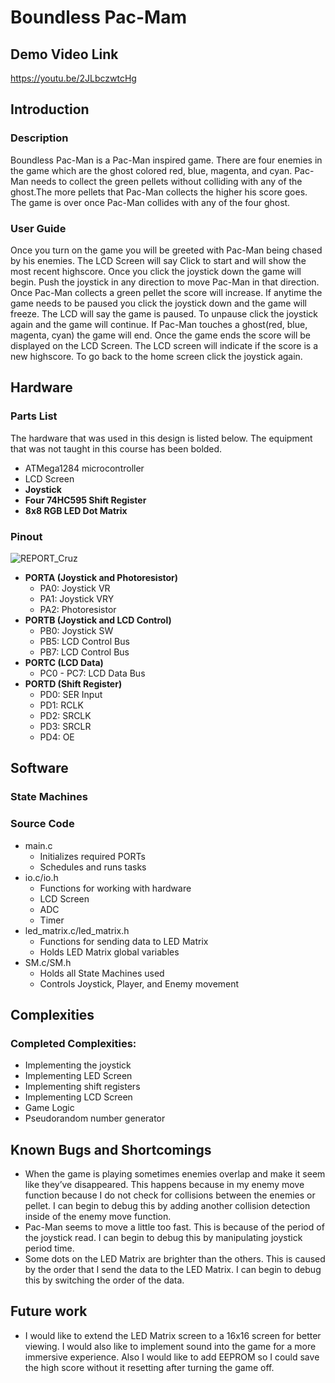 # Boundless Pac-Mam

## Demo Video Link

https://youtu.be/2JLbczwtcHg

## Introduction

### Description

Boundless Pac-Man is a Pac-Man inspired game. There are four enemies in the game
which are the ghost colored red, blue, magenta, and cyan. Pac-Man needs to collect the green
pellets without colliding with any of the ghost.The more pellets that Pac-Man collects the higher
his score goes. The game is over once Pac-Man collides with any of the four ghost.


### User Guide

Once you turn on the game you will be greeted with Pac-Man being chased by his
enemies. The LCD Screen will say Click to start and will show the most recent highscore. Once
you click the joystick down the game will begin.
Push the joystick in any direction to move Pac-Man in that direction. Once Pac-Man
collects a green pellet the score will increase.
If anytime the game needs to be paused you click the joystick down and the game will
freeze. The LCD will say the game is paused. To unpause click the joystick again and the game
will continue.
If Pac-Man touches a ghost(red, blue, magenta, cyan) the game will end. Once the game
ends the score will be displayed on the LCD Screen. The LCD screen will indicate if the score is
a new highscore.
To go back to the home screen click the joystick again.


## Hardware

### Parts List

The hardware that was used in this design is listed below. The equipment that was not
taught in this course has been bolded.
* ATMega1284 microcontroller
* LCD Screen
* __Joystick__
* __Four 74HC595 Shift Register__
* __8x8 RGB LED Dot Matrix__

### Pinout
![REPORT_Cruz](https://user-images.githubusercontent.com/22971646/59252623-561aa500-8be1-11e9-8722-98defb256e4c.jpg)
* __PORTA (Joystick and Photoresistor)__ 
    * PA0: Joystick VR
    * PA1: Joystick VRY
    * PA2: Photoresistor
* __PORTB (Joystick and LCD Control)__
    * PB0: Joystick SW
    * PB5: LCD Control Bus
    * PB7: LCD Control Bus
* __PORTC (LCD Data)__
    * PC0 - PC7: LCD Data Bus
* __PORTD (Shift Register)__
    * PD0: SER Input
    * PD1: RCLK
    * PD2: SRCLK
    * PD3: SRCLR
    * PD4: OE


## Software

### State Machines




### Source Code
* main.c
    * Initializes required PORTs
    * Schedules and runs tasks
* io.c/io.h
    * Functions for working with hardware
    * LCD Screen
    * ADC
    * Timer
* led_matrix.c/led_matrix.h
    * Functions for sending data to LED Matrix
    * Holds LED Matrix global variables
* SM.c/SM.h
    * Holds all State Machines used
    * Controls Joystick, Player, and Enemy movement

## Complexities

### Completed Complexities:
* Implementing the joystick
* Implementing LED Screen
* Implementing shift registers
* Implementing LCD Screen
* Game Logic
* Pseudorandom number generator

## Known Bugs and Shortcomings
* When the game is playing sometimes enemies overlap and make it seem like they’ve
disappeared. This happens because in my enemy move function because I do not check
for collisions between the enemies or pellet. I can begin to debug this by adding another
collision detection inside of the enemy move function.
* Pac-Man seems to move a little too fast. This is because of the period of the joystick
read. I can begin to debug this by manipulating joystick period time.
* Some dots on the LED Matrix are brighter than the others. This is caused by the order
that I send the data to the LED Matrix. I can begin to debug this by switching the order of
the data.
## Future work

* I would like to extend the LED Matrix screen to a 16x16 screen for better viewing. I would also
like to implement sound into the game for a more immersive experience. Also I would like to add
EEPROM so I could save the high score without it resetting after turning the game off.
